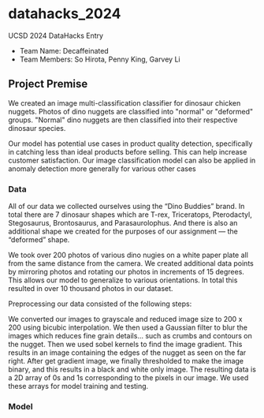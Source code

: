 # datahacks_2024
UCSD 2024 DataHacks Entry
* Team Name: Decaffeinated
* Team Members: So Hirota, Penny King, Garvey Li

## Project Premise 
We created an image multi-classification classifier for dinosaur chicken nuggets. Photos of dino nuggets are classified into "normal" or "deformed" groups. "Normal" dino nuggets are then classified into their respective dinosaur species.

Our model has potential use cases in product quality detection, specifically in catching less than ideal products before selling. This can help increase customer satisfaction. Our image classification model can also be applied in anomaly detection more generally for various other cases


### Data
All of our data we collected ourselves using the “Dino Buddies” brand. In total there are 7 dinosaur shapes which are T-rex, Triceratops, Pterodactyl, Stegosaurus, Brontosaurus, and Parasaurolophus. And there is also an additional shape we created for the purposes of our assignment –– the “deformed” shape.


We took over 200 photos of various dino nugies on a white paper plate all from the same distance from the camera. We created additional data points by mirroring photos and rotating our photos in increments of 15 degrees. This allows our model to generalize to various orientations. In total this resulted in over 10 thousand photos in our dataset.


Preprocessing our data consisted of the following steps:


We converted our images to grayscale and reduced image size to 200 x 200 using bicubic interpolation. We then used a Gaussian filter to blur the images which reduces fine grain details… such as crumbs and contours on the nugget. Then we used sobel kernels to find the image gradient. This results in an image containing the edges of the nugget as seen on the far right. After get gradient image, we finally thresholded to make the image binary, and this results in a black and white only image. The resulting data is a 2D array of 0s and 1s corresponding to the pixels in our image. We used these arrays for model training and testing.


### Model



